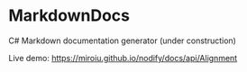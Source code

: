 # MarkdownDocs
C# Markdown documentation generator (under construction)

Live demo: https://miroiu.github.io/nodify/docs/api/Alignment
